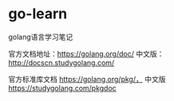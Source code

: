 # go-learn
golang语言学习笔记

官方文档地址：https://golang.org/doc/ 中文版：http://docscn.studygolang.com/

官方标准库文档 https://golang.org/pkg/， 中文版 https://studygolang.com/pkgdoc
